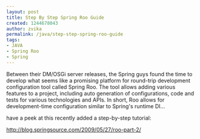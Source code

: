 ```yaml
---
layout: post
title: Step By Step Spring Roo Guide
created: 1244678043
author: zvika
permalink: /java/step-step-spring-roo-guide
tags:
- JAVA
- Spring Roo
- Spring
---
```

<p>Between their DM/OSGi server releases, the Spring guys found the time to develop what seems like a promising platform for round-trip development configuration tool called Spring Roo. The tool allows adding various features to a project, including auto generation of configurations, code and tests for various technologies and APIs. In short, Roo allows for development-time configuration similar to Spring's runtime DI... </p>
<p>have a peek at this recently added a step-by-step tutorial:</p>
<p><a href="http://blog.springsource.com/2009/05/27/roo-part-2/">http://blog.springsource.com/2009/05/27/roo-part-2/</a></p>
<p>&nbsp;</p>

